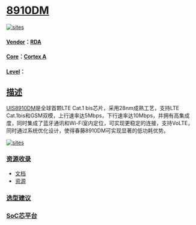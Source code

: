 ﻿# [8910DM](https://github.com/SoCXin/8910DM)

[![sites](http://182.61.61.133/link/resources/SoC.png)](http://www.SoC.Xin)

#### [Vendor](https://github.com/SoCXin/Vendor)：[RDA](https://www.unigroup.com.cn/)
#### [Core](https://github.com/SoCXin/Cortex)：[Cortex A](https://github.com/SoCXin/CA35)
#### [Level](https://github.com/SoCXin/Level)：

## [描述](https://github.com/SoCXin/8910DM/wiki)

[UIS8910DM](https://github.com/SoCXin/8910DM)是全球首颗LTE Cat.1 bis芯片，采用28nm成熟工艺，支持LTE Cat.1bis和GSM双模，上行速率达5Mbps，下行速率达10Mbps，并拥有高集成度，同时集成了蓝牙通讯和Wi-Fi室内定位，可实现更稳定的连接，支持VoLTE，同时通过系统优化设计，使得春藤8910DM可实现显著的低功耗优势。

[![sites](docs/8910DM.png)](https://github.com/SoCXin/8910DM)

### [资源收录](https://github.com/SoCXin/8910DM)

* [文档](docs/)
* [资源](src/)

### [选型建议](https://github.com/SoCXin)



###  [SoC芯平台](http://www.SoC.Xin)
